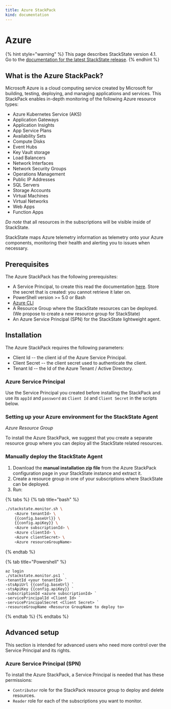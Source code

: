 ```yaml
---
title: Azure StackPack
kind: documentation
---
```


# Azure

{% hint style="warning" %}
This page describes StackState version 4.1.  
Go to the [documentation for the latest StackState release](https://docs.stackstate.com/).
{% endhint %}

## What is the Azure StackPack?

Microsoft Azure is a cloud computing service created by Microsoft for building, testing, deploying, and managing applications and services. This StackPack enables in-depth monitoring of the following Azure resource types:

* Azure Kubernetes Service \(AKS\)
* Application Gateways
* Application Insights
* App Service Plans
* Availability Sets
* Compute Disks
* Event Hubs
* Key Vault storage
* Load Balancers
* Network Interfaces
* Network Security Groups
* Operations Management
* Public IP Addresses
* SQL Servers
* Storage Accounts
* Virtual Machines
* Virtual Networks
* Web Apps
* Function Apps

_Do note_ that all resources in the subscriptions will be visible inside of StackState.

StackState maps Azure telemetry information as telemetry onto your Azure components, monitoring their health and alerting you to issues when necessary.

## Prerequisites

The Azure StackPack has the following prerequisites:

* A Service Principal, to create this read the documentation [here](https://docs.microsoft.com/en-us/cli/azure/ad/sp?view=azure-cli-latest#az-ad-sp-create-for-rbac). Store the secret that is created: you cannot retrieve it later on.
* PowerShell version &gt;= 5.0 or Bash
* [Azure CLI](https://docs.microsoft.com/en-us/cli/azure/install-azure-cli?view=azure-cli-latest)
* A Resource Group where the StackState resources can be deployed. \(We propose to create a new resource group for StackState\)
* An Azure Service Principal \(SPN\) for the StackState lightweight agent.

## Installation

The Azure StackPack requires the following parameters:

* Client Id -- the client id of the Azure Service Principal.
* Client Secret -- the client secret used to authenticate the client.
* Tenant Id -- the Id of the Azure Tenant / Active Directory.

### Azure Service Principal

Use the Service Principal you created before installing the StackPack and use its `appId` and `password` as `Client Id` and `Client Secret` in the scripts below.

### Setting up your Azure environment for the StackState Agent

_Azure Resource Group_

To install the Azure StackPack, we suggest that you create a separate resource group where you can deploy all the StackState related resources.

### Manually deploy the StackState Agent

1. Download the **manual installation zip file** from the Azure StackPack configuration page in your StackState instance and extract it.
2. Create a resource group in one of your subscriptions where StackState can be deployed.
3. Run:

{% tabs %}
{% tab title="bash" %}
```bash
./stackstate.monitor.sh \
    <Azure tenantId> \
    {{config.baseUrl}} \
    {{config.apiKey}} \
    <Azure subscriptionId> \
    <Azure clientId> \
    <Azure clientSecret> \
    <Azure resourceGroupName>
```
{% endtab %}

{% tab title="Powershell" %}
```text
az login
./stackstate.monitor.ps1 `
-tenantId <your tenantId> `
-stsApiUrl {{config.baseUrl} `
-stsApiKey {{config.apiKey}} `
-subscriptionId <azure subscriptionId> `
-servicePrincipalId <Client Id> `
-servicePrincipalSecret <Client Secret> `
-resourceGroupName <Resource GroupName to deploy to>
```
{% endtab %}
{% endtabs %}

## Advanced setup

This section is intended for advanced users who need more control over the Service Principal and its rights.

### Azure Service Principal \(SPN\)

To install the Azure StackPack, a Service Principal is needed that has these permissions:

* `Contributor` role for the StackPack resource group to deploy and delete resources.
* `Reader` role for each of the subscriptions you want to monitor.

